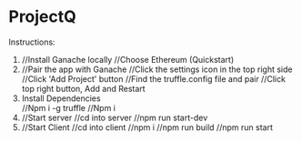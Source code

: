 # ProjectQ

Instructions:

 1. //Install Ganache locally
      //Choose Ethereum (Quickstart) 
 2. //Pair the app with Ganache 
        //Click the settings icon in the top right side
        //Click 'Add Project' button
        //Find the truffle.config file and pair 
        //Click top right button, Add and Restart
 3. Install Dependencies  
     //Npm i -g truffle
     //Npm i
 5. //Start server
      //cd into server
      //npm run start-dev
 5. //Start Client
        //cd into client 
        //npm i 
        //npm run build
        //npm run start
        
